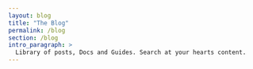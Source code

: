 ```yaml
---
layout: blog
title: "The Blog"
permalink: /blog
section: /blog
intro_paragraph: >
  Library of posts, Docs and Guides. Search at your hearts content.
---
```

